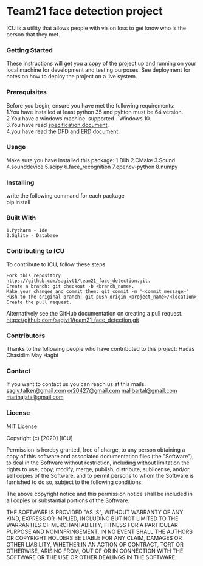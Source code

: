 # Team21 face detection project
ICU is a utility that allows people with vision loss to get know who is the person that they met.
### **Getting Started**
These instructions will get you a copy of the project up and running on your local machine for development 
and testing purposes. See deployment for notes on how to deploy the project on a live system.
### **Prerequisites**
Before you begin, ensure you have met the following requirements:<br />
1.You have installed at least python 35 and pyhton must be 64 version.<br /> 
2.You have a windows machine. supported - Windows 10.<br />
3.You have read [specification document](https://drive.google.com/open?id=1Lg89Cm96F6jditbScHa45S5lCmvmGzpV).<br />
4.you have read the DFD and ERD document.<br />
### **Usage**
Make sure you have installed this package:
1.Dlib
2.CMake
3.Sound
4.sounddevice
5.scipy
6.face_recognition
7.opencv-python
8.numpy
### **Installing** 
write the following command for each package<br />
pip install <package name><br />
### **Built With**
    1.Pycharm - Ide
    2.Sqlite - Database
### **Contributing to ICU**
To contribute to ICU, follow these steps:

    Fork this repository https://github.com/sagivt1/team21_face_detection.git.
    Create a branch: git checkout -b <branch_name>.
    Make your changes and commit them: git commit -m '<commit_message>'
    Push to the original branch: git push origin <project_name>/<location>
    Create the pull request.

Alternatively see the GitHub documentation on creating a pull request.
https://github.com/sagivt1/team21_face_detection.git

### **Contributors**
Thanks to the following people who have contributed to this project:
    Hadas Chasidim
    May Hagbi
### **Contact**
If you want to contact us you can reach us at this mails: 
sagiv.talker@gmail.com
or20427@gmail.com
malibartal@gmail.com
marinajata@gmail.com
### **License**
MIT License

Copyright (c) [2020] [ICU]

Permission is hereby granted, free of charge, to any person obtaining a copy
of this software and associated documentation files (the "Software"), to deal
in the Software without restriction, including without limitation the rights
to use, copy, modify, merge, publish, distribute, sublicense, and/or sell
copies of the Software, and to permit persons to whom the Software is
furnished to do so, subject to the following conditions:

The above copyright notice and this permission notice shall be included in all
copies or substantial portions of the Software.

THE SOFTWARE IS PROVIDED "AS IS", WITHOUT WARRANTY OF ANY KIND, EXPRESS OR
IMPLIED, INCLUDING BUT NOT LIMITED TO THE WARRANTIES OF MERCHANTABILITY,
FITNESS FOR A PARTICULAR PURPOSE AND NONINFRINGEMENT. IN NO EVENT SHALL THE
AUTHORS OR COPYRIGHT HOLDERS BE LIABLE FOR ANY CLAIM, DAMAGES OR OTHER
LIABILITY, WHETHER IN AN ACTION OF CONTRACT, TORT OR OTHERWISE, ARISING FROM,
OUT OF OR IN CONNECTION WITH THE SOFTWARE OR THE USE OR OTHER DEALINGS IN THE
SOFTWARE.

~~~~

